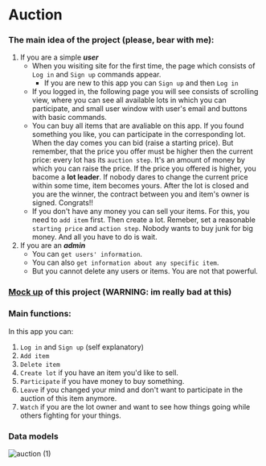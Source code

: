 # Auction
### The main idea of the project (please, bear with me):
1. If you are a simple **_user_**
   - When you wisiting site for the first time, the page which consists of `Log in` and `Sign up` commands appear.
        - If you are new to this app you can `Sign up` and then `Log in`
   - If you logged in, the following page you will see consists of scrolling view, where you can see all available lots in which you can participate, and small user window with user's email and buttons with basic commands. 
   - You can buy all items that are avaliable on this app. If you found something you like, you can participate in the corresponding lot. When the day comes you can bid (raise a starting price). But remember, that the price you offer must be higher then the current price: every lot has its `auction step`. It's an amount of money by which you can raise the price. If the price you offered is higher, you bacome a **lot leader**. If nobody dares to change the current price within some time, item becomes yours. After the lot is closed and you are the winner, the contract between you and item's owner is signed. Congrats!!
   - If you don't have any money you can sell your items. For this, you need to `add item` first. Then create a lot. Remeber, set a reasonable `starting price` and `action step`. Nobody wants to buy junk for big money. And all you have to do is wait. 
2. If you are an **_admin_**
   - You can `get users' information`. 
   - You can also `get information about any specific item`.
   - But you cannot delete any users or items. You are not that powerful.

### [Mock up](https://www.figma.com/file/8MYGvNtDYHoc6KN9ML32m4/Grits-Auction?node-id=4%3A57) of this project (WARNING: im really bad at this)

### Main functions:
In this app you can:
1. `Log in` and `Sign up` (self explanatory)
2. `Add item` 
3. `Delete item`
4. `Create lot` if you have an item you'd like to sell.
5. `Participate` if you have money to buy something.
6. `Leave` if you changed your mind and don't want to participate in the auction of this item anymore.
7. `Watch` if you are the lot owner and want to see how things going while others fighting for your things.

### Data models


![auction (1)](https://user-images.githubusercontent.com/61628266/157428098-b2382498-89a8-41ee-b1fe-bfac3591ed05.jpg)
